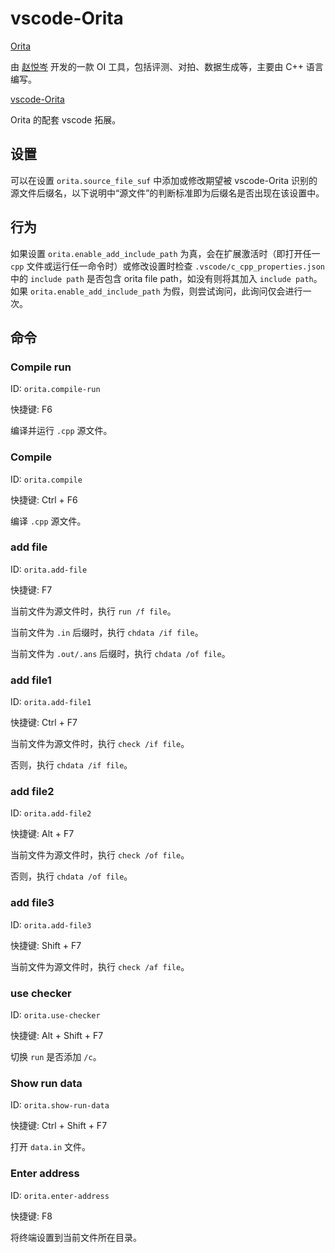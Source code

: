 # vscode-Orita

[Orita](https://github.com/2745518585/Orita)

由 [赵悦岑](https://github.com/2745518585/) 开发的一款 OI 工具，包括评测、对拍、数据生成等，主要由 C++ 语言编写。

[vscode-Orita](https://github.com/2745518585/vscode-Orita)

Orita 的配套 vscode 拓展。

## 设置

可以在设置 `orita.source_file_suf` 中添加或修改期望被 vscode-Orita 识别的源文件后缀名，以下说明中“源文件”的判断标准即为后缀名是否出现在该设置中。

## 行为

如果设置 `orita.enable_add_include_path` 为真，会在扩展激活时（即打开任一 `cpp` 文件或运行任一命令时）或修改设置时检查 `.vscode/c_cpp_properties.json` 中的 `include path` 是否包含 orita file path，如没有则将其加入 `include path`。如果 `orita.enable_add_include_path` 为假，则尝试询问，此询问仅会进行一次。

## 命令

### Compile run

ID: `orita.compile-run`

快捷键: F6

编译并运行 `.cpp` 源文件。

### Compile

ID: `orita.compile`

快捷键: Ctrl + F6

编译 `.cpp` 源文件。

### add file

ID: `orita.add-file`

快捷键: F7

当前文件为源文件时，执行 `run /f file`。

当前文件为 `.in` 后缀时，执行 `chdata /if file`。

当前文件为 `.out/.ans` 后缀时，执行 `chdata /of file`。

### add file1

ID: `orita.add-file1`

快捷键: Ctrl + F7

当前文件为源文件时，执行 `check /if file`。

否则，执行 `chdata /if file`。

### add file2

ID: `orita.add-file2`

快捷键: Alt + F7

当前文件为源文件时，执行 `check /of file`。

否则，执行 `chdata /of file`。

### add file3

ID: `orita.add-file3`

快捷键: Shift + F7

当前文件为源文件时，执行 `check /af file`。

### use checker

ID: `orita.use-checker`

快捷键: Alt + Shift + F7

切换 `run` 是否添加 `/c`。

### Show run data

ID: `orita.show-run-data`

快捷键: Ctrl + Shift + F7

打开 `data.in` 文件。

### Enter address

ID: `orita.enter-address`

快捷键: F8

将终端设置到当前文件所在目录。

